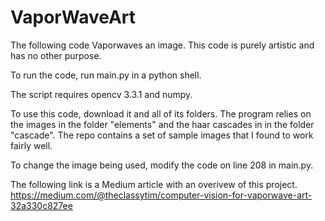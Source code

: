 # VaporWaveArt
The following code Vaporwaves an image. This code is purely artistic and has no other purpose. 

To run the code, run main.py in a python shell.

The script requires opencv 3.3.1 and numpy.

To use this code, download it and all of its folders. The program relies on the images in the folder "elements" and the 
haar cascades in in the folder "cascade". The repo contains a set of sample images that I found to work fairly well. 

To change the image being used, modify the code on line 208 in main.py.

The following link is a Medium article with an overivew of this project.
https://medium.com/@theclassytim/computer-vision-for-vaporwave-art-32a330c827ee
 
